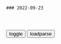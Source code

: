 ```tip
### 2022-09-23
```

<table id="tbc" style="white-space:pre-wrap">
</table>
<button onclick="toggleb()">toggle</button>
<button onclick="loadparse()">loadparse</button>
<br>
<!-- 🌸<br>🍅-　-🍑<hr>🍀 -->
<pre>
<textarea rows="30" cols="100" style="display: none" id="tar">

vivaldi
https://downloads.vivaldi.com/stable/Vivaldi.5.4.2753.51.x64.exe
potplayer
https://t1.daumcdn.net/potplayer/PotPlayer/Version/Latest/PotPlayerSetup64.exe

网购“祖传神药”服用后浑身无力！警方破获跨省特大假药案，涉案金额达3000万
https://www.msn.cn/zh-cn/news/national/%E7%BD%91%E8%B4%AD-%E7%A5%96%E4%BC%A0%E7%A5%9E%E8%8D%AF-%E6%9C%8D%E7%94%A8%E5%90%8E%E6%B5%91%E8%BA%AB%E6%97%A0%E5%8A%9B-%E8%AD%A6%E6%96%B9%E7%A0%B4%E8%8E%B7%E8%B7%A8%E7%9C%81%E7%89%B9%E5%A4%A7%E5%81%87%E8%8D%AF%E6%A1%88-%E6%B6%89%E6%A1%88%E9%87%91%E9%A2%9D%E8%BE%BE3000%E4%B8%87/ar-AA126TZH?ocid=msedgntp&cvid=3b5a3abaf6984b97d95199b34f680182

守护地球
数字垃圾清理
https://pcmanager.microsoft.com/cleanup?channel=400101&code=inad

有哪些提取视频内嵌字幕的方法？
https://www.zhihu.com/question/35252446

1、网易见外工作台
网址：jianwai.youdao.com/

2、迅捷文字转语音
网址：xunjiepdf.com/voice
视频转文字

chrdow插件
https://chrdow.com/
https://cdn3.chrdow.com/file/logo353353/logo.jpg

通达信金融终端(开心果整合版)V2021.11.rar
https://ghw.lanzoui.com/i5xdNw916fi

黑j无视规则！开始寻枪之路！杜琪峰的江湖世界永远那么迷人！_网易视频
https://www.163.com/v/video/VPGNAJJMF.html

<font size="1" style="color:#DCDCDC">2022-09-21</font>

最新神机规则地址，适用于Clash、quantumult X 和 Surge | 科技雷达
https://kejileida.net/3205

Surge
https://raw.githubusercontent.com/DivineEngine/Profiles/master/Surge/Outbound.conf

<font size="1" style="color:#DCDCDC">2022-09-27</font>

Subscription Converter
https://clash.eula.club/

生成订阅链接

<font size="1" style="color:#DCDCDC">2022-09-26</font>

Clash.yaml文件在线配置,Clash客户端配置文件在线配置
https://www.zhuguodong.com/?id=508

https://www.zhuguodong.com/xiazai/Clash/Clash.yaml
https://www.zhuguodong.com/xiazai/Clash/Clash1.yaml
https://github.com/V2RaySSR/Tools/blob/master/clash.yaml

wmyfelix/ClashAddons
https://github.com/wmyfelix/ClashAddons

https://clashaddons.pages.dev/proxies/Clash.yaml
16 Aug 2022

Hackl0us/SS-Rule-Snippet
https://github.com/Hackl0us/SS-Rule-Snippet/blob/main/LAZY_RULES/clash.yaml

17 Dec 2021

Clash.yaml文件在线配置,Clash客户端配置文件在线配置
https://www.zhuguodong.com/?id=508

在线订阅转换
https://sub.789.st/

　　ACL4SSR 在线订阅转换
　　https://acl4ssr-sub.github.io/
　　http://goii.cc/clash

在线自己配置（需要一定基础）：
https://clash.skk.moe/

clash-subscription-updater
https://clash-rule-set-flatten.vercel.app/flat?url=xxxxxxxxx

subconverter
https://github.com/tindy2013/subconverter

什么是supabase
https://zhuanlan.zhihu.com/p/408299698

</textarea>
</pre>
<!-- 🍀<br>🍑-　-🍅<hr>🌸 -->

```note
```

<script src="https://code.jquery.com/jquery-1.11.3.min.js" type="text/javascript"></script>

<script src="https://cdnjs.cloudflare.com/ajax/libs/fancybox/3.5.7/jquery.fancybox.min.js"></script>
<link rel="stylesheet" type="text/css" href="https://cdnjs.cloudflare.com/ajax/libs/fancybox/3.5.7/jquery.fancybox.min.css">

<script type="text/javascript">

var __urlRegex = /(\b(https?|ftp|file):\/\/[-A-Z0-9+&@#\/%?=~_|!:,.;]*[-A-Z0-9+&@#\/%=~_|])/ig;
var __imgRegex = /\.(?:jpe?g|gif|png|webp)$/i;

loadparse();

function parseURL($string){

    var exp = __urlRegex;
    return $string.replace(exp,function(match){
            __imgRegex.lastIndex=0;
            if(__imgRegex.test(match)){
                return '<a data-fancybox="gallery" href="' + match.replace("/p=700", "")
                 + '"><img src="' + match.replace("/p=700", "/p=160x200")+'" width="64"></a>';
            }
            else{
                return '<a href="' + match + '" target="_blank">' + match + '</a>';
            }
        }
    );
}

function loadparse() {
  tbc.innerHTML = parseURL(tar.value);
}

function toggleb() {
  var x = document.getElementById("tar");
  if (x.style.display === "none") {
    x.style.display = "";
  } else {
    x.style.display = "none";
  }
}

</script>
